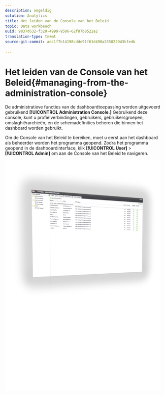 ```yaml
---
description: ongeldig
solution: Analytics
title: Het leiden van de Console van het Beleid
topic: Data workbench
uuid: 9837d632-f320-4999-9506-62f87b8522a2
translation-type: tm+mt
source-git-commit: aec1f7b14198cdde91f61d490a235022943bfedb

---
```



# Het leiden van de Console van het Beleid{#managing-from-the-administration-console}

De administratieve functies van de dashboardtoepassing worden uitgevoerd gebruikend **[!UICONTROL Administration Console.]** Gebruikend deze console, kunt u profielverbindingen, gebruikers, gebruikersgroepen, omslaghiërarchieën, en de schemadefinities beheren die binnen het dashboard worden gebruikt.

Om de Console van het Beleid te bereiken, moet u eerst aan het dashboard als beheerder worden het programma geopend. Zodra het programma geopend in de dashboardinterface, klik **[!UICONTROL User]** > **[!UICONTROL Admin]** om aan de Console van het Beleid te navigeren.

![](assets/admin_console.png)

